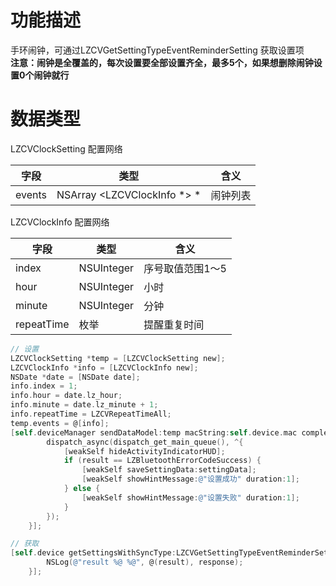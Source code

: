 <a name="739DD"></a>
# 功能描述
手环闹钟，可通过LZCVGetSettingTypeEventReminderSetting 获取设置项<br />**注意：闹钟是全覆盖的，每次设置要全部设置齐全，最多5个，如果想删除闹钟设置0个闹钟就行**

<a name="Vllul"></a>
# 数据类型
LZCVClockSetting 配置网络

| 字段 | 类型 | 含义 |
| --- | --- | --- |
| events | NSArray <LZCVClockInfo *> * | 闹钟列表 |


LZCVClockInfo 配置网络

| 字段 | 类型 | 含义 |
| --- | --- | --- |
| index | NSUInteger | 序号取值范围1～5 |
| hour | NSUInteger | 小时 |
| minute | NSUInteger | 分钟 |
| repeatTime | 枚举 | 提醒重复时间 |


```objectivec
// 设置
LZCVClockSetting *temp = [LZCVClockSetting new];
LZCVClockInfo *info = [LZCVClockInfo new];
NSDate *date = [NSDate date];
info.index = 1;
info.hour = date.lz_hour;
info.minute = date.lz_minute + 1;
info.repeatTime = LZCVRepeatTimeAll;
temp.events = @[info];
[self.deviceManager sendDataModel:temp macString:self.device.mac completion:^(LZBluetoothErrorCode result, id resp) {
        dispatch_async(dispatch_get_main_queue(), ^{
            [weakSelf hideActivityIndicatorHUD];
            if (result == LZBluetoothErrorCodeSuccess) {
                [weakSelf saveSettingData:settingData];
                [weakSelf showHintMessage:@"设置成功" duration:1];
            } else {
                [weakSelf showHintMessage:@"设置失败" duration:1];
            }
        });
    }];

// 获取
[self.device getSettingsWithSyncType:LZCVGetSettingTypeEventReminderSetting completion:^(LZBluetoothErrorCode result, id  _Nullable response) {
        NSLog(@"result %@ %@", @(result), response);
    }];

```

